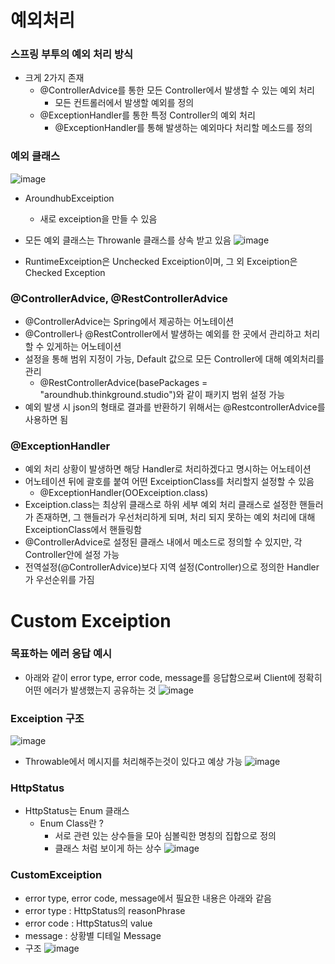 # 예외처리

### 스프링 부투의 예외 처리 방식
  - 크게 2가지 존재
    - @ControllerAdvice를 통한 모든 Controller에서 발생할 수 있는 예외 처리
      - 모든 컨트롤러에서 발생할 예외를 정의 
    - @ExceptionHandler를 통한 특정 Controller의 예외 처리 
      - @ExceptionHandler를 통해 발생하는 예외마다 처리할 메소드를 정의
### 예외 클래스
![image](https://user-images.githubusercontent.com/61530368/171391329-e430ac8c-72a7-444d-92a7-be95c1b59057.png)
  - AroundhubExceiption
    - 새로 exceiption을 만들 수 있음 
  - 모든 예외 클래스는 Throwanle 클래스를 상속 받고 있음
  ![image](https://user-images.githubusercontent.com/61530368/171391590-9276d187-e920-45c3-ae67-798843007ede.png)

  - RuntimeExceiption은 Unchecked Exceiption이며, 그 외 Exceiption은 Checked Exception
### @ControllerAdvice, @RestControllerAdvice
  - @ControllerAdvice는 Spring에서 제공하는 어노테이션
  - @Controller나 @RestController에서 발생하는 예외를 한 곳에서 관리하고 처리할 수 있게하는 어노테이션
  - 설정을 통해 범위 지정이 가능, Default 값으로 모든 Controller에 대해 예외처리를 관리
    - @RestControllerAdvice(basePackages = "aroundhub.thinkground.studio")와 같이 패키지 범위 설정 가능
  - 예외 발생 시 json의 형태로 결과를 반환하기 위해서는 @RestcontrollerAdvice를 사용하면 됨
### @ExceptionHandler
  - 예외 처리 상황이 발생하면 해당 Handler로 처리하겠다고 명시하는 어노테이션
  - 어노테이션 뒤에 괄호를 붙여 어떤 ExceiptionClass를 처리할지 설정할 수 있음
    - @ExceptionHandler(OOExceiption.class)
  - Exceiption.class는 최상위 클래스로 하위 세부 예외 처리 클래스로 설정한 핸들러가 존재하면, 
그 핸들러가 우선처리하게 되며, 처리 되지 못하는 예외 처리에 대해 ExceiptionClass에서 핸들링함
  - @ControllerAdvice로 설정된 클래스 내에서 메소드로 정의할 수 있지만, 각 Controller안에 설정 가능
  - 전역설정(@ControllerAdvice)보다 지역 설정(Controller)으로 정의한 Handler가 우선순위를 가짐
# Custom Exceiption
### 목표하는 에러 응답 예시
  - 아래와 같이 error type, error code, message를 응답함으로써 Client에 정확히 어떤 에러가 발생했는지 공유하는 것
  ![image](https://user-images.githubusercontent.com/61530368/171394554-f767d05c-f30b-4b42-bb33-fc41b837b404.png)
### Exceiption 구조
![image](https://user-images.githubusercontent.com/61530368/171394766-2e0118a5-951b-45ab-86cf-70b2a94813d7.png)
  - Throwable에서 메시지를 처리해주는것이 있다고 예상 가능
 ![image](https://user-images.githubusercontent.com/61530368/171394924-c21bcfa4-aacd-4a45-a3c1-e72f9439f85c.png)

### HttpStatus
  - HttpStatus는 Enum 클래스
    - Enum Class란 ?
      - 서로 관련 있는 상수들을 모아 심볼릭한 명칭의 집합으로 정의
      - 클래스 처럼 보이게 하는 상수
  ![image](https://user-images.githubusercontent.com/61530368/171396238-7e0d9be7-5ad9-4738-a789-a4754c8421c6.png)
### CustomExceiption
  - error type, error code, message에서 필요한 내용은 아래와 같음
   - error type : HttpStatus의 reasonPhrase
   - error code : HttpStatus의 value
   - message : 상황별 디테일 Message 
 - 구조
   ![image](https://user-images.githubusercontent.com/61530368/171396629-9599d4a3-179b-40d7-9d6f-e306ef47759d.png)
  
